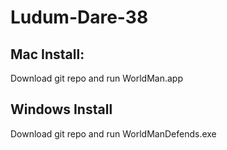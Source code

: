 # Ludum-Dare-38
## Mac Install:
Download git repo and run WorldMan.app
## Windows Install
Download git repo and run WorldManDefends.exe
